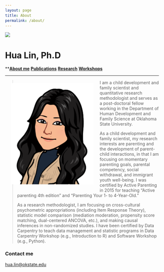 ```yaml
---
layout: page
title: About
permalink: /about/
---
```


![](images/Family4.jpg")

# Hua Lin, Ph.D

 
**[**About me**](/about.md)   [**Publications**](/publications.md)   [**Research**](/research)     [**Workshops**](/workshop.md)   

***********

<img style="float: left; width: 270px; margin: 10px 20px 20px" src="images/Me_regards1.png">


>   I am a child development and family scientist and quantitative research methodologist and serves as a post-doctoral fellow working in the Department of Human Development and Family Science at Oklahoma State University. 
>
> As a child development and family scientist, my research interests are parenting and the development of parent-child interactions, in that I am focusing on momentary parenting goals, parental competency, social withdrawal, and immigrant youth well-being. I was certified by Active Parenting in 2015 for teaching “Active parenting 4th edition” and “Parenting Your 1- to 4-Year-Old.”
>
> As a research methodologist, I am focusing on cross-cultural psychometric appropriations (including Item Response Theory), statistic model comparison (mediation moderation, propensity score matching, dual-centered ANCOVA, etc.), and making causal inferences in non-randomized studies. I have been certified by Data Carpentry to teach data management and statistic programs in Data Carpentry Workshop (e.g., Introduction to R) and Software Workshop (e.g., Python).


### Contact me

[hua.lin@okstate.edu](mailto:hua.lin@dokstate.edu)


